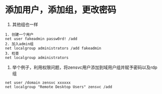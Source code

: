 # 添加用户，添加组，更改密码

1. 其他组也一样

```clike
1. 创建一个用户
net user fakeadmin passw0rd! /add
2. 加入admin组
net localgroup administrators /add fakeadmin
3. 检查
net localgroup administrators
```

1. 举个例子，利用权限问题，将zensvc用户添加到域用户组并赋予密码以及rdp组

```
net user /domain zensvc xxxxxx
net localgroup "Remote Desktop Users" zensvc /add

```



